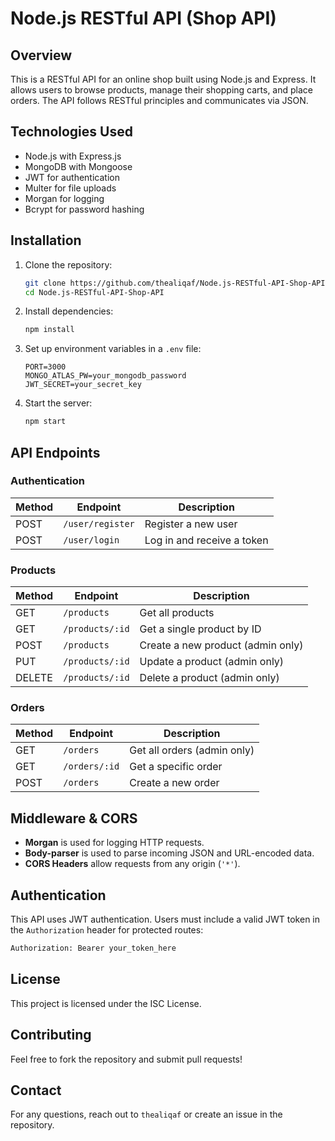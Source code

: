 # Node.js RESTful API (Shop API)

## Overview
This is a RESTful API for an online shop built using Node.js and Express. It allows users to browse products, manage their shopping carts, and place orders. The API follows RESTful principles and communicates via JSON.

## Technologies Used
- Node.js with Express.js
- MongoDB with Mongoose
- JWT for authentication
- Multer for file uploads
- Morgan for logging
- Bcrypt for password hashing

## Installation
1. Clone the repository:
   ```sh
   git clone https://github.com/thealiqaf/Node.js-RESTful-API-Shop-API.git
   cd Node.js-RESTful-API-Shop-API
   ```
2. Install dependencies:
   ```sh
   npm install
   ```
3. Set up environment variables in a `.env` file:
   ```env
   PORT=3000
   MONGO_ATLAS_PW=your_mongodb_password
   JWT_SECRET=your_secret_key
   ```
4. Start the server:
   ```sh
   npm start
   ```

## API Endpoints

### Authentication
| Method | Endpoint       | Description       |
|--------|--------------|------------------|
| POST   | `/user/register` | Register a new user |
| POST   | `/user/login` | Log in and receive a token |

### Products
| Method | Endpoint        | Description        |
|--------|---------------|-------------------|
| GET    | `/products` | Get all products  |
| GET    | `/products/:id` | Get a single product by ID |
| POST   | `/products` | Create a new product (admin only) |
| PUT    | `/products/:id` | Update a product (admin only) |
| DELETE | `/products/:id` | Delete a product (admin only) |

### Orders
| Method | Endpoint        | Description        |
|--------|---------------|-------------------|
| GET    | `/orders` | Get all orders (admin only) |
| GET    | `/orders/:id` | Get a specific order |
| POST   | `/orders` | Create a new order |

## Middleware & CORS
- **Morgan** is used for logging HTTP requests.
- **Body-parser** is used to parse incoming JSON and URL-encoded data.
- **CORS Headers** allow requests from any origin (`'*'`).

## Authentication
This API uses JWT authentication. Users must include a valid JWT token in the `Authorization` header for protected routes:
```sh
Authorization: Bearer your_token_here
```

## License
This project is licensed under the ISC License.

## Contributing
Feel free to fork the repository and submit pull requests!

## Contact
For any questions, reach out to `thealiqaf` or create an issue in the repository.
